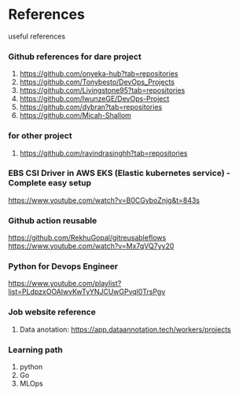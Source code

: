 # References
useful references

### Github references for dare project
1. https://github.com/onyeka-hub?tab=repositories
2. https://github.com/Tonybesto/DevOps_Projects
3. https://github.com/Livingstone95?tab=repositories
4. https://github.com/IwunzeGE/DevOps-Project
5. https://github.com/dybran?tab=repositories
6. https://github.com/Micah-Shallom

### for other project
1. https://github.com/ravindrasinghh?tab=repositories

### EBS CSI Driver in AWS EKS (Elastic kubernetes service) - Complete easy setup
https://www.youtube.com/watch?v=B0CGyboZnjg&t=843s

### Github action reusable
https://github.com/RekhuGopal/gitreusableflows
https://www.youtube.com/watch?v=Mx7qVQ7yy20

### Python for Devops Engineer
https://www.youtube.com/playlist?list=PLdpzxOOAlwvKwTyYNJCUwGPvql0TrsPgv

### Job website reference
1. Data anotation: https://app.dataannotation.tech/workers/projects

### Learning path
1. python
2. Go
3. MLOps
   
